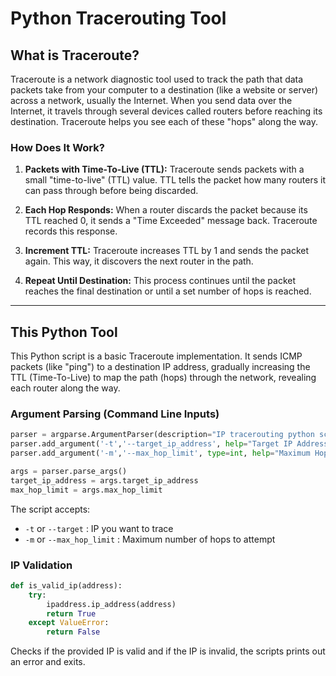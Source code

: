 # Python Tracerouting Tool

## What is Traceroute?

Traceroute is a network diagnostic tool used to track the path that data packets take from your computer to a destination (like a website or server) across a network, usually the Internet. When you send data over the Internet, it travels through several devices called routers before reaching its destination. Traceroute helps you see each of these "hops" along the way.

### How Does It Work?

1. **Packets with Time-To-Live (TTL):** Traceroute sends packets with a small "time-to-live" (TTL) value. TTL tells the packet how many routers it can pass through before being discarded.

2. **Each Hop Responds:** When a router discards the packet because its TTL reached 0, it sends a "Time Exceeded" message back. Traceroute records this response.

3. **Increment TTL:** Traceroute increases TTL by 1 and sends the packet again. This way, it discovers the next router in the path.

4. **Repeat Until Destination:** This process continues until the packet reaches the final destination or until a set number of hops is reached.

---

## This Python Tool

This Python script is a basic Traceroute implementation. It sends ICMP packets (like "ping") to a destination IP address, gradually increasing the TTL (Time-To-Live) to map the path (hops) through the network, revealing each router along the way.

### Argument Parsing (Command Line Inputs)

```python
parser = argparse.ArgumentParser(description="IP tracerouting python script")
parser.add_argument('-t','--target_ip_address', help="Target IP Address to be tracerouted")
parser.add_argument('-m','--max_hop_limit', type=int, help="Maximum Hop Limit")

args = parser.parse_args()
target_ip_address = args.target_ip_address
max_hop_limit = args.max_hop_limit
```

The script accepts:
* `-t` or `--target` : IP you want to trace
* `-m` or `--max_hop_limit` : Maximum number of hops to attempt

### IP Validation

```python
def is_valid_ip(address):
    try:
        ipaddress.ip_address(address)
        return True
    except ValueError:
        return False
```

Checks if the provided IP is valid and if the IP is invalid, the scripts prints out an error and exits.
